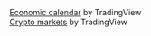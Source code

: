 <!-- TradingView Widget BEGIN -->
<div class="tradingview-widget-container">
  <div class="tradingview-widget-container__widget"></div>
  <div class="tradingview-widget-copyright"><a href="https://www.tradingview.com/economic-calendar/" rel="noopener" target="_blank"><span class="blue-text">Economic calendar</span></a> by TradingView</div>
  <script type="text/javascript" src="https://s3.tradingview.com/external-embedding/embed-widget-events.js" async>
  {
  "colorTheme": "dark",
  "isTransparent": false,
  "width": "726",
  "height": "620",
  "locale": "en",
  "importanceFilter": "0,1",
  "currencyFilter": "AUD,USD,CAD,EUR,FRF,DEM,ITL,JPY,MXN,NZD,ZAR,ESP,CHF,TRL,GBP"
}
  </script>
</div>
<!-- TradingView Widget END -->



<!-- TradingView Widget BEGIN -->
<div class="tradingview-widget-container">
  <div class="tradingview-widget-container__widget"></div>
  <div class="tradingview-widget-copyright"><a href="https://www.tradingview.com/markets/cryptocurrencies/prices-all/" rel="noopener" target="_blank"><span class="blue-text">Crypto markets</span></a> by TradingView</div>
  <script type="text/javascript" src="https://s3.tradingview.com/external-embedding/embed-widget-screener.js" async>
  {
  "width": 726,
  "height": "620",
  "defaultColumn": "overview",
  "screener_type": "crypto_mkt",
  "displayCurrency": "USD",
  "colorTheme": "dark",
  "locale": "en",
  "largeChartUrl": "https://www.tradingview.com/chart/du3jmrVH/"
}
  </script>
</div>
<!-- TradingView Widget END -->
